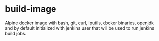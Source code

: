 # build-image
Alpine docker image with bash, git, curl, iputils, docker binaries, openjdk
and by default initialized with jenkins user that will be used to run jenkins build jobs.
